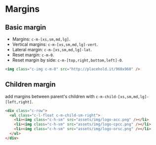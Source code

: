 # Margins

## Basic margin

* Margins: `c-m-[xs,sm,md,lg]`.
* Vertical margins: `c-m-[xs,sm,md,lg]-vert`.
* Lateral margin: `c-m-[xs,sm,md,lg]-lat`.
* Reset margin: `c-m-0`.
* Reset margin by side: `c-m-[top,right,bottom,left]-0`.

```html
<img class="c-img c-m-0" src="http://placehold.it/960x960" />
```

## Children margin
add margins between parent's children with `c-m-child-[xs,sm,md,lg]-[left,right]`.

```html
<div class="c-row">
  <ul class="c-l-float c-m-child-sm-right">
    <li><img class="c-h-sm" src="assets/img/logo-acc.png" /></li>
    <li><img class="c-h-sm" src="assets/img/logo-cpcc.png" /></li>
    <li><img class="c-h-sm" src="assets/img/logo-orsc.png" /></li>   
  </ul>
</div>
```        